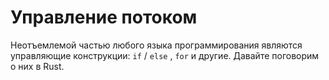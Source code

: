 # Управление потоком

Неотъемлемой частью любого языка программирования являются управляющие конструкции: `if` / `else` , `for` и другие. Давайте поговорим о них в Rust.
